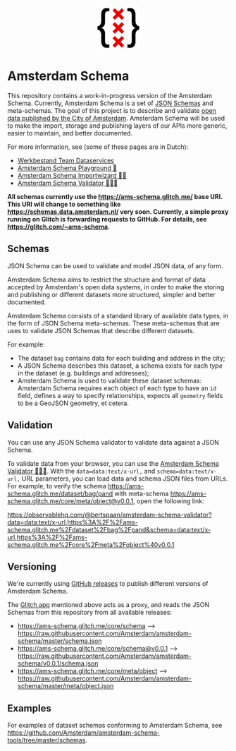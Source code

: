 <div align="center">
  <img width="100px" src="amsterdam-schema.svg" />
</div>

# Amsterdam Schema

This repository contains a work-in-progress version of the Amsterdam Schema. Currently, Amsterdam Schema is a set of [JSON Schemas](https://json-schema.org/) and meta-schemas. The goal of this project is to describe and validate [open data published by the City of Amsterdam](https://api.data.amsterdam.nl/api/). Amsterdam Schema will be used to make the import, storage and publishing layers of our APIs more generic, easier to maintain, and better documented.

For more information, see (some of these pages are in Dutch):

- [Werkbestand Team Dataservices](https://observablehq.com/@bertspaan/werkbestand-team-dataservices)
- [Amsterdam Schema Playground 🎠](https://observablehq.com/@bertspaan/amsterdam-schema-playground)
- [Amsterdam Schema Importwizard 🧙‍♀️](https://amsterdam-schema-importwizard.glitch.me/)
- [Amsterdam Schema Validator 👩🏼‍🏫](https://observablehq.com/@bertspaan/amsterdam-schema-validator)

__All schemas currently use the https://ams-schema.glitch.me/ base URI. This URI will change to something like https://schemas.data.amsterdam.nl/ very soon. Currently, a simple proxy running on Glitch is forwarding requests to GitHub. For details, see https://glitch.com/~ams-schema.__

## Schemas

JSON Schema can be used to validate and model JSON data, of any form.

Amsterdam Schema aims to restrict the structure and format of data accepted by Amsterdam's open data systems, in order to make the storing and publishing or different datasets more structured, simpler and better documented.

Amsterdam Schema consists of a standard library of available data types, in the form of JSON Schema meta-schemas. These meta-schemas that are uses to validate JSON Schemas that describe different datasets.

For example:

- The dataset `bag` contains data for each building and address in the city;
- A JSON Schema describes this dataset, a schema exists for each _type_ in the dataset (e.g. buildings and addresses);
- Amsterdam Schema is used to validate these dataset schemas: Amsterdam Schema requires each object of each type to have an `id` field, defines a way to specify relationships, expects all `geometry` fields to be a GeoJSON geometry, et cetera.

## Validation

You can use any JSON Schema validator to validate data against a JSON Schema.

To validate data from your browser, you can use the [Amsterdam Schema Validator 👩🏼‍🏫](https://observablehq.com/@bertspaan/amsterdam-schema-validator). With the `data=data:text/x-url,` and `schema=data:text/x-url,` URL parameters, you can load data and schema JSON files from URLs. For example, to verify the schema https://ams-schema.glitch.me/dataset/bag/pand with meta-schema https://ams-schema.glitch.me/core/meta/object@v0.0.1, open the following link:

https://observablehq.com/@bertspaan/amsterdam-schema-validator?data=data:text/x-url,https%3A%2F%2Fams-schema.glitch.me%2Fdataset%2Fbag%2Fpand&schema=data:text/x-url,https%3A%2F%2Fams-schema.glitch.me%2Fcore%2Fmeta%2Fobject%40v0.0.1

## Versioning

We're currently using [GitHub releases](https://github.com/Amsterdam/amsterdam-schema/releases) to publish different versions of Amsterdam Schema.

The [Glitch app](https://glitch.com/~ams-schema) mentioned above acts as a proxy, and reads the JSON Schemas from this repository from all available releases:

- https://ams-schema.glitch.me/core/schema ⟶ https://raw.githubusercontent.com/Amsterdam/amsterdam-schema/master/schema.json
- https://ams-schema.glitch.me/core/schema@v0.0.1 ⟶ https://raw.githubusercontent.com/Amsterdam/amsterdam-schema/v0.0.1/schema.json
- https://ams-schema.glitch.me/core/meta/object ⟶ https://raw.githubusercontent.com/Amsterdam/amsterdam-schema/master/meta/object.json

## Examples

For examples of dataset schemas conforming to Amsterdam Schema, see https://github.com/Amsterdam/amsterdam-schema-tools/tree/master/schemas.
